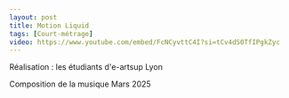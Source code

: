 ```yaml
---
layout: post
title: Motion Liquid
tags: [Court-métrage]
video: https://www.youtube.com/embed/FcNCyvttC4I?si=tCv4dS0TfIPgkZyc
---
```


Réalisation : les étudiants d'e-artsup Lyon

Composition de la musique
Mars 2025
